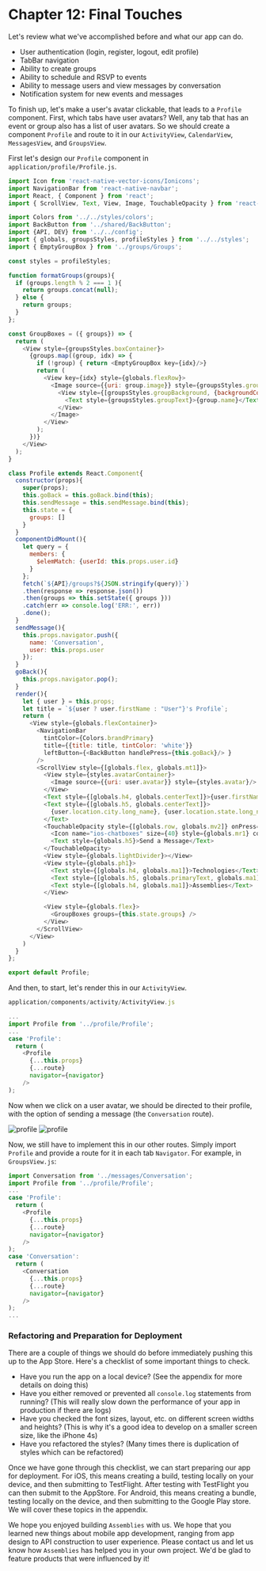 # Chapter 12: Final Touches

Let's review what we've accomplished before and what our app can do. 

- User authentication (login, register, logout, edit profile)
- TabBar navigation 
- Ability to create groups
- Ability to schedule and RSVP to events
- Ability to message users and view messages by conversation
- Notification system for new events and messages

To finish up, let's make a user's avatar clickable, that leads to a `Profile` component. First, which tabs have user avatars? Well, any tab that has an event or group also has a list of user avatars. So we should create a component `Profile` and route to it in our `ActivityView`, `CalendarView`, `MessagesView`, and `GroupsView`.

First let's design our `Profile` component in `application/profile/Profile.js`.

```javascript
import Icon from 'react-native-vector-icons/Ionicons';
import NavigationBar from 'react-native-navbar';
import React, { Component } from 'react';
import { ScrollView, Text, View, Image, TouchableOpacity } from 'react-native';

import Colors from '../../styles/colors';
import BackButton from '../shared/BackButton';
import {API, DEV} from '../../config';
import { globals, groupsStyles, profileStyles } from '../../styles';
import { EmptyGroupBox } from '../groups/Groups';

const styles = profileStyles;

function formatGroups(groups){
  if (groups.length % 2 === 1 ){
    return groups.concat(null);
  } else {
    return groups;
  }
};

const GroupBoxes = ({ groups}) => {
  return (
    <View style={groupsStyles.boxContainer}>
      {groups.map((group, idx) => {
        if (!group) { return <EmptyGroupBox key={idx}/>}
        return (
          <View key={idx} style={globals.flexRow}>
            <Image source={{uri: group.image}} style={groupsStyles.groupImage}>
              <View style={[groupsStyles.groupBackground, {backgroundColor: group.color,}]} >
                <Text style={groupsStyles.groupText}>{group.name}</Text>
              </View>
            </Image>
          </View>
        );
      })}
    </View>
  );
}

class Profile extends React.Component{
  constructor(props){
    super(props);
    this.goBack = this.goBack.bind(this);
    this.sendMessage = this.sendMessage.bind(this);
    this.state = {
      groups: []
    }
  }
  componentDidMount(){
    let query = {
      members: {
        $elemMatch: {userId: this.props.user.id}
      }
    };
    fetch(`${API}/groups?${JSON.stringify(query)}`)
    .then(response => response.json())
    .then(groups => this.setState({ groups }))
    .catch(err => console.log('ERR:', err))
    .done();
  }
  sendMessage(){
    this.props.navigator.push({
      name: 'Conversation',
      user: this.props.user
    });
  }
  goBack(){
    this.props.navigator.pop();
  }
  render(){
    let { user } = this.props;
    let title = `${user ? user.firstName : "User"}'s Profile`;
    return (
      <View style={globals.flexContainer}>
        <NavigationBar
          tintColor={Colors.brandPrimary}
          title={{title: title, tintColor: 'white'}}
          leftButton={<BackButton handlePress={this.goBack}/> }
        />
        <ScrollView style={[globals.flex, globals.mt1]}>
          <View style={styles.avatarContainer}>
            <Image source={{uri: user.avatar}} style={styles.avatar}/>
          </View>
          <Text style={[globals.h4, globals.centerText]}>{user.firstName} {user.lastName}</Text>
          <Text style={[globals.h5, globals.centerText]}>
            {user.location.city.long_name}, {user.location.state.long_name}
          </Text>
          <TouchableOpacity style={[globals.row, globals.mv2]} onPress={this.sendMessage}>
            <Icon name="ios-chatboxes" size={40} style={globals.mr1} color={Colors.brandPrimary}/>
            <Text style={globals.h5}>Send a Message</Text>
          </TouchableOpacity>
          <View style={globals.lightDivider}></View>
          <View style={globals.ph1}>
            <Text style={[globals.h4, globals.ma1]}>Technologies</Text>
            <Text style={[globals.h5, globals.primaryText, globals.ma1]}>{user.technologies.join(', ')}</Text>
            <Text style={[globals.h4, globals.ma1]}>Assemblies</Text>
          </View>

          <View style={globals.flex}>
            <GroupBoxes groups={this.state.groups} />
          </View>
        </ScrollView>
      </View>
    )
  }
};

export default Profile;
```

And then, to start, let's render this in our `ActivityView`.

```javascript
application/components/activity/ActivityView.js

...
import Profile from '../profile/Profile';
...
case 'Profile':
  return (
    <Profile
      {...this.props}
      {...route}
      navigator={navigator}
    />
);
```

Now when we click on a user avatar, we should be directed to their profile, with the option of sending a message (the `Conversation` route).

![profile](/images/chapter-13/profile-1.png)
![profile](/images/chapter-13/profile-2.png)

Now, we still have to implement this in our other routes. Simply import `Profile` and provide a route for it in each tab `Navigator`. For example, in `GroupsView.js`:

```javascript
import Conversation from '../messages/Conversation';
import Profile from '../profile/Profile';
...
case 'Profile':
  return (
    <Profile
      {...this.props}
      {...route}
      navigator={navigator}
    />
);
case 'Conversation':
  return (
    <Conversation
      {...this.props}
      {...route}
      navigator={navigator}
    />
);
...
```



### Refactoring and Preparation for Deployment

There are a couple of things we should do before immediately pushing this up to the App Store. Here's a checklist of some important things to check.

- Have you run the app on a local device? (See the appendix for more details on doing this)
- Have you either removed or prevented all `console.log` statements from running? (This will really slow down the performance of your app in production if there are logs)
- Have you checked the font sizes, layout, etc. on different screen widths and heights? (This is why it's a good idea to develop on a smaller screen size, like the iPhone 4s)
- Have you refactored the styles? (Many times there is duplication of styles which can be refactored)

Once we have gone through this checklist, we can start preparing our app for deployment. For iOS, this means creating a build, testing locally on your device, and then submitting to TestFlight. After testing with TestFlight you can then submit to the AppStore. For Android, this means creating a bundle, testing locally on the device, and then submitting to the Google Play store. We will cover these topics in the appendix.

We hope you enjoyed building `Assemblies` with us. We hope that you learned new things about mobile app development, ranging from app design to API construction to user experience. Please contact us and let us know how `Assemblies` has helped you in your own project. We'd be glad to feature products that were influenced by it!


